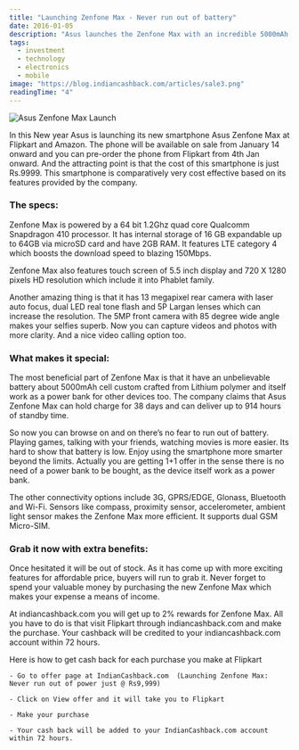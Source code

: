 ```yaml
---
title: "Launching Zenfone Max - Never run out of battery"
date: 2016-01-05
description: "Asus launches the Zenfone Max with an incredible 5000mAh battery that can also work as a power bank. Available for just Rs.9,999 on Flipkart from January 14, this smartphone offers impressive specs and up to 38 days of standby time."
tags:
  - investment
  - technology
  - electronics
  - mobile
image: "https://blog.indiancashback.com/articles/sale3.png"
readingTime: "4"
---
```


![Asus Zenfone Max Launch](https://blog.indiancashback.com/articles/sale3.png)


In this New year Asus is launching its new smartphone Asus Zenfone Max at Flipkart and Amazon. The phone will be available on sale from January 14 onward and you can pre-order the phone from Flipkart from 4th Jan onward. And the attracting point is that the cost of this smartphone is just Rs.9999. This smartphone is comparatively very cost effective based on its features provided by the company.
### The specs:
Zenfone Max is powered by a 64 bit 1.2Ghz quad core Qualcomm Snapdragon 410 processor. It has internal storage of 16 GB expandable up to 64GB via microSD card and have 2GB RAM. It features LTE category 4 which boosts the download speed to blazing 150Mbps.

Zenfone Max also features touch screen of 5.5 inch display and 720 X 1280 pixels HD resolution which include it into Phablet family.

Another amazing thing is that it has 13 megapixel rear camera with laser auto focus, dual LED real tone flash and 5P Largan lenses which can increase the resolution. The 5MP front camera with 85 degree wide angle makes your selfies superb. Now you can capture videos and photos with more clarity. And a nice video calling option too.
### What makes it special:
The most beneficial part of Zenfone Max is that it have an unbelievable battery about 5000mAh cell custom crafted from Lithium polymer and itself work as a power bank for other devices too. The company claims that Asus Zenfone Max can hold charge for 38 days and can deliver up to 914 hours of standby time.

So now you can browse on and on there’s no fear to run out of battery. Playing games, talking with your friends, watching movies is more easier. Its hard to show that battery is low. Enjoy using the smartphone more smarter beyond the limits. Actually you are getting 1+1 offer in the sense there is no need of a power bank to be bought, as the device itself work as a power bank.

The other connectivity options include 3G, GPRS/EDGE, Glonass, Bluetooth and Wi-Fi. Sensors like compass, proximity sensor, accelerometer, ambient light sensor makes the Zenfone Max more efficient. It supports dual GSM Micro-SIM.
### Grab it now with extra benefits:
Once hesitated it will be out of stock. As it has come up with more exciting features for affordable price, buyers will run to grab it. Never forget to spend your valuable money by purchasing the new Zenfone Max which makes your expense a means of income.

At indiancashback.com you will get up to 2% rewards for Zenfone Max. All you have to do is that visit Flipkart through indiancashback.com and make the purchase. Your cashback will be credited to your indiancashback.com account within 72 hours.

Here is how to get cash back for each purchase you make at Flipkart

	- Go to offer page at IndianCashback.com  (Launching Zenfone Max: Never run out of power just @ Rs9,999)

	- Click on View offer and it will take you to Flipkart

	- Make your purchase

	- Your cash back will be added to your IndianCashback.com account within 72 hours.
